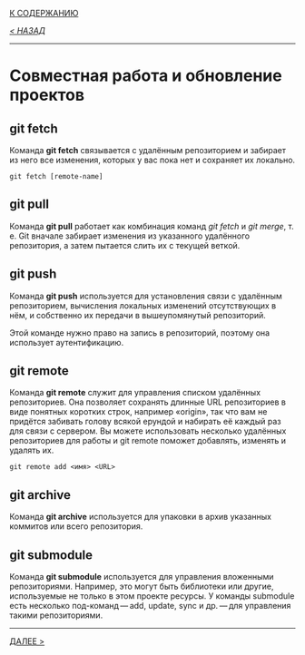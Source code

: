 [К СОДЕРЖАНИЮ](readme.md)

*[< НАЗАД](branch_merge.md)*

---

# Совместная работа и обновление проектов

## **git fetch**
Команда **git fetch** связывается с удалённым репозиторием и забирает из него все изменения, которых у вас пока нет и сохраняет их локально.
```
git fetch [remote-name]
```

## **git pull**
Команда **git pull** работает как комбинация команд *git fetch* и *git merge*, т. е. Git вначале забирает изменения из указанного удалённого репозитория, а затем пытается слить их с текущей веткой.

## **git push**
Команда **git push** используется для установления связи с удалённым репозиторием, вычисления локальных изменений отсутствующих в нём, и собственно их передачи в вышеупомянутый репозиторий. 

Этой команде нужно право на запись в репозиторий, поэтому она использует аутентификацию.

## **git remote**
Команда **git remote** служит для управления списком удалённых репозиториев. Она позволяет сохранять длинные URL репозиториев в виде понятных коротких строк, например «origin», так что вам не придётся забивать голову всякой ерундой и набирать её каждый раз для связи с сервером. Вы можете использовать несколько удалённых репозиториев для работы и git remote поможет добавлять, изменять и удалять их.
```
git remote add <имя> <URL>
```

## **git archive**
Команда **git archive** используется для упаковки в архив указанных коммитов или всего репозитория.

## **git submodule**
Команда **git submodule** используется для управления вложенными репозиториями. Например, это могут быть библиотеки или другие, используемые не только в этом проекте ресурсы. У команды submodule есть несколько под-команд — add, update, sync и др. — для управления такими репозиториями.

---
[ДАЛЕЕ >](Inspection.md)

